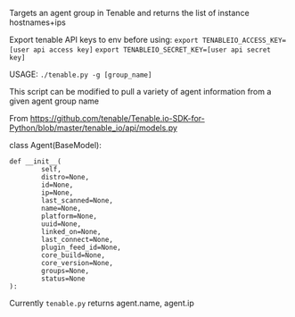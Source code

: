 Targets an agent group in Tenable and returns the list of instance hostnames+ips

Export tenable API keys to env before using:
`export TENABLEIO_ACCESS_KEY=[user api access key]`
`export TENABLEIO_SECRET_KEY=[user api secret key]`

USAGE:
`./tenable.py -g [group_name]`

This script can be modified to pull a variety of agent information from a given agent group name

From https://github.com/tenable/Tenable.io-SDK-for-Python/blob/master/tenable_io/api/models.py 

class Agent(BaseModel):

    def __init__(
            self,
            distro=None,
            id=None,
            ip=None,
            last_scanned=None,
            name=None,
            platform=None,
            uuid=None,
            linked_on=None,
            last_connect=None,
            plugin_feed_id=None,
            core_build=None,
            core_version=None,
            groups=None,
            status=None
    ):

Currently `tenable.py` returns agent.name, agent.ip
